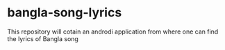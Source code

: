 # bangla-song-lyrics
This repository will cotain an androdi application from where one can find the lyrics of Bangla song
